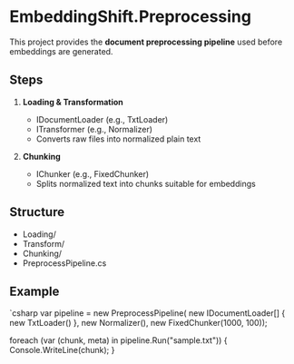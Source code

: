 ﻿# EmbeddingShift.Preprocessing

This project provides the **document preprocessing pipeline** used before embeddings are generated.

## Steps

1. **Loading & Transformation**
   - IDocumentLoader (e.g., TxtLoader)
   - ITransformer (e.g., Normalizer)
   - Converts raw files into normalized plain text

2. **Chunking**
   - IChunker (e.g., FixedChunker)
   - Splits normalized text into chunks suitable for embeddings

## Structure
- Loading/
- Transform/
- Chunking/
- PreprocessPipeline.cs

## Example
`csharp
var pipeline = new PreprocessPipeline(
    new IDocumentLoader[] { new TxtLoader() },
    new Normalizer(),
    new FixedChunker(1000, 100));

foreach (var (chunk, meta) in pipeline.Run("sample.txt"))
{
    Console.WriteLine(chunk);
}
